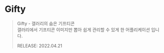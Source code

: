 # Gifty



> Gifty - 갤러리의 숨은 기프티콘 <br>
> 갤러리에서 기프티콘 이미지만 뽑아 쉽게 관리할 수 있게 한 어플리케이션 입니다.
>
> RELEASE: 2022.04.21


